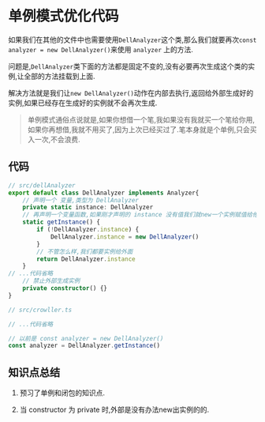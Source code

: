 # 单例模式优化代码

如果我们在其他的文件中也需要使用`DellAnalyzer`这个类,那么我们就要再次`const analyzer = new DellAnalyzer()`来使用 `analyzer` 上的方法.

问题是,`DellAnalyzer`类下面的方法都是固定不变的,没有必要再次生成这个类的实例,让全部的方法挂载到上面.

解决方法就是我们让`new DellAnalyzer()`动作在内部去执行,返回给外部生成好的实例,如果已经存在生成好的实例就不会再次生成.

>单例模式通俗点说就是,如果你想借一个笔,我如果没有我就买一个笔给你用,如果你再想借,我就不用买了,因为上次已经买过了.笔本身就是个单例,只会买入一次,不会浪费.

## 代码
```ts
// src/dellAnalyzer
export default class DellAnalyzer implements Analyzer{
    // 声明一个 变量,类型为 DellAnalyzer
    private static instance: DellAnalyzer
    // 再声明一个变量函数,如果刚才声明的 instance 没有值我们就new一个实例赋值给他
    static getInstance() {
        if (!DellAnalyzer.instance) {
            DellAnalyzer.instance = new DellAnalyzer()
        }
        // 不管怎么样,我们都要实例给外面
        return DellAnalyzer.instance
    }
// ...代码省略
    // 禁止外部生成实例
    private constructor() {}
}
```
```ts
// src/crowller.ts

// ...代码省略

// 以前是 const analyzer = new DellAnalyzer()
const analyzer = DellAnalyzer.getInstance()
```

## 知识点总结

1. 预习了单例和闭包的知识点.

2. 当 constructor 为 private 时,外部是没有办法new出实例的的.
